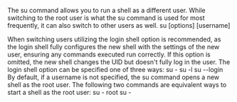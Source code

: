 The su command allows you to run a shell as a different user. While switching to the root user is what the su command is used for most frequently, it can also switch to other users as well.
su [options] [username]

When switching users utilizing the login shell option is recommended, as the login shell fully configures the new shell with the settings of the new user, ensuring any commands executed run correctly. If this option is omitted, the new shell changes the UID but doesn't fully log in the user. The login shell option can be specified one of three ways:
su -
su -l
su --login
By default, if a username is not specified, the su command opens a new shell as the root user. The following two commands are equivalent ways to start a shell as the root user:
su - root
su -
